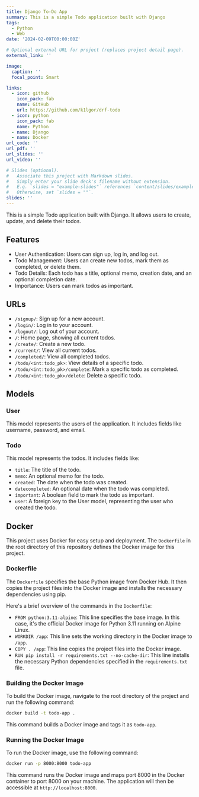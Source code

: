 ```yaml
---
title: Django To-Do App
summary: This is a simple Todo application built with Django
tags:
  - Python
  - Web
date: '2024-02-09T00:00:00Z'

# Optional external URL for project (replaces project detail page).
external_link: ''

image:
  caption: ''
  focal_point: Smart

links:
  - icon: github
    icon_pack: fab
    name: GitHub
    url: https://github.com/k1lgor/drf-todo
  - icon: python
    icon_pack: fab
    name: Python
  - name: Django
  - name: Docker
url_code: ''
url_pdf: ''
url_slides: ''
url_video: ''

# Slides (optional).
#   Associate this project with Markdown slides.
#   Simply enter your slide deck's filename without extension.
#   E.g. `slides = "example-slides"` references `content/slides/example-slides.md`.
#   Otherwise, set `slides = ""`.
slides: ''
---
```


This is a simple Todo application built with Django. It allows users to create, update, and delete their todos.

## Features

- User Authentication: Users can sign up, log in, and log out.
- Todo Management: Users can create new todos, mark them as completed, or delete them.
- Todo Details: Each todo has a title, optional memo, creation date, and an optional completion date.
- Importance: Users can mark todos as important.

## URLs

- `/signup/`: Sign up for a new account.
- `/login/`: Log in to your account.
- `/logout/`: Log out of your account.
- `/`: Home page, showing all current todos.
- `/create/`: Create a new todo.
- `/current/`: View all current todos.
- `/completed/`: View all completed todos.
- `/todo/<int:todo_pk>`: View details of a specific todo.
- `/todo/<int:todo_pk>/complete`: Mark a specific todo as completed.
- `/todo/<int:todo_pk>/delete`: Delete a specific todo.

## Models

### User

This model represents the users of the application. It includes fields like username, password, and email.

### Todo

This model represents the todos. It includes fields like:

- `title`: The title of the todo.
- `memo`: An optional memo for the todo.
- `created`: The date when the todo was created.
- `datecompleted`: An optional date when the todo was completed.
- `important`: A boolean field to mark the todo as important.
- `user`: A foreign key to the User model, representing the user who created the todo.

## Docker

This project uses Docker for easy setup and deployment. The `Dockerfile` in the root directory of this repository defines the Docker image for this project.

### Dockerfile

The `Dockerfile` specifies the base Python image from Docker Hub. It then copies the project files into the Docker image and installs the necessary dependencies using pip.

Here's a brief overview of the commands in the `Dockerfile`:

- `FROM python:3.11-alpine`: This line specifies the base image. In this case, it's the official Docker image for Python 3.11 running on Alpine Linux.
- `WORKDIR /app`: This line sets the working directory in the Docker image to `/app`.
- `COPY . /app`: This line copies the project files into the Docker image.
- `RUN pip install -r requirements.txt --no-cache-dir`: This line installs the necessary Python dependencies specified in the `requirements.txt` file.

### Building the Docker Image

To build the Docker image, navigate to the root directory of the project and run the following command:

```bash
docker build -t todo-app .
```

This command builds a Docker image and tags it as `todo-app`.

### Running the Docker Image

To run the Docker image, use the following command:

```bash
docker run -p 8000:8000 todo-app
```

This command runs the Docker image and maps port 8000 in the Docker container to port 8000 on your machine. The application will then be accessible at `http://localhost:8000`.
